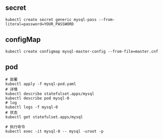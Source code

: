 ## secret

```shell
kubectl create secret generic mysql-pass --from-literal=password=YOUR_PASSWORD
```

## configMap

```shell
kubectl create configmap mysql-master-config --from-file=master.cnf

```

## pod

```shell
# 部署
kubectl apply -f mysql-pod.yaml
# 详情
kubectl describe statefulset.apps/mysql
kubectl describe pod mysql-0
# log
kubectl logs -f mysql-0
# 状态
kubectl get statefulset.apps/mysql

# 执行命令 
kubectl exec -it mysql-0 -- mysql -uroot -p
```
